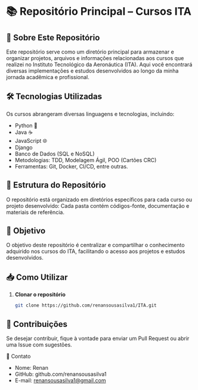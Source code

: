 # 📚 Repositório Principal – Cursos ITA

## 📌 Sobre Este Repositório
Este repositório serve como um diretório principal para armazenar e organizar projetos, arquivos e informações relacionadas aos cursos que realizei no Instituto Tecnológico da Aeronáutica (ITA). Aqui você encontrará diversas implementações e estudos desenvolvidos ao longo da minha jornada acadêmica e profissional.

## 🛠️ Tecnologias Utilizadas
Os cursos abrangeram diversas linguagens e tecnologias, incluindo:

- Python 🐍
- Java ☕
- JavaScript 🌐
- Django
- Banco de Dados (SQL e NoSQL)
- Metodologias: TDD, Modelagem Ágil, POO (Cartões CRC)
- Ferramentas: Git, Docker, CI/CD, entre outras.

## 📂 Estrutura do Repositório
O repositório está organizado em diretórios específicos para cada curso ou projeto desenvolvido:
Cada pasta contém códigos-fonte, documentação e materiais de referência.

## 📜 Objetivo
O objetivo deste repositório é centralizar e compartilhar o conhecimento adquirido nos cursos do ITA, facilitando o acesso aos projetos e estudos desenvolvidos.

## 📥 Como Utilizar
1. **Clonar o repositório**
   ```bash
   git clone https://github.com/renansousasilva1/ITA.git


## 🚀 Contribuições
Se desejar contribuir, fique à vontade para enviar um Pull Request ou abrir uma Issue com sugestões.

📧 Contato
- Nome: Renan
- GitHub: github.com/renansousasilva1
- E-mail: renansousasilva1@gmail.com
   

   

